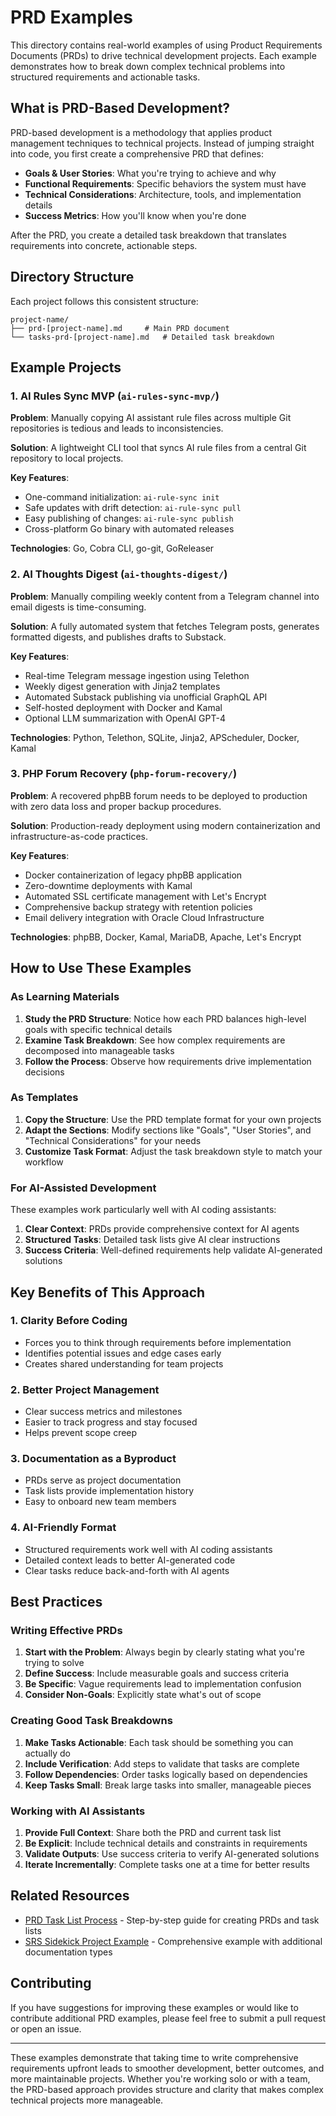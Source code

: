 # PRD Examples

This directory contains real-world examples of using Product Requirements Documents (PRDs) to drive technical development projects. Each example demonstrates how to break down complex technical problems into structured requirements and actionable tasks.

## What is PRD-Based Development?

PRD-based development is a methodology that applies product management techniques to technical projects. Instead of jumping straight into code, you first create a comprehensive PRD that defines:

- **Goals & User Stories**: What you're trying to achieve and why
- **Functional Requirements**: Specific behaviors the system must have
- **Technical Considerations**: Architecture, tools, and implementation details
- **Success Metrics**: How you'll know when you're done

After the PRD, you create a detailed task breakdown that translates requirements into concrete, actionable steps.

## Directory Structure

Each project follows this consistent structure:

```
project-name/
├── prd-[project-name].md     # Main PRD document
└── tasks-prd-[project-name].md   # Detailed task breakdown
```

## Example Projects

### 1. AI Rules Sync MVP (`ai-rules-sync-mvp/`)

**Problem**: Manually copying AI assistant rule files across multiple Git repositories is tedious and leads to inconsistencies.

**Solution**: A lightweight CLI tool that syncs AI rule files from a central Git repository to local projects.

**Key Features**:

- One-command initialization: `ai-rule-sync init`
- Safe updates with drift detection: `ai-rule-sync pull`
- Easy publishing of changes: `ai-rule-sync publish`
- Cross-platform Go binary with automated releases

**Technologies**: Go, Cobra CLI, go-git, GoReleaser

### 2. AI Thoughts Digest (`ai-thoughts-digest/`)

**Problem**: Manually compiling weekly content from a Telegram channel into email digests is time-consuming.

**Solution**: A fully automated system that fetches Telegram posts, generates formatted digests, and publishes drafts to Substack.

**Key Features**:

- Real-time Telegram message ingestion using Telethon
- Weekly digest generation with Jinja2 templates
- Automated Substack publishing via unofficial GraphQL API
- Self-hosted deployment with Docker and Kamal
- Optional LLM summarization with OpenAI GPT-4

**Technologies**: Python, Telethon, SQLite, Jinja2, APScheduler, Docker, Kamal

### 3. PHP Forum Recovery (`php-forum-recovery/`)

**Problem**: A recovered phpBB forum needs to be deployed to production with zero data loss and proper backup procedures.

**Solution**: Production-ready deployment using modern containerization and infrastructure-as-code practices.

**Key Features**:

- Docker containerization of legacy phpBB application
- Zero-downtime deployments with Kamal
- Automated SSL certificate management with Let's Encrypt
- Comprehensive backup strategy with retention policies
- Email delivery integration with Oracle Cloud Infrastructure

**Technologies**: phpBB, Docker, Kamal, MariaDB, Apache, Let's Encrypt

## How to Use These Examples

### As Learning Materials

1. **Study the PRD Structure**: Notice how each PRD balances high-level goals with specific technical details
2. **Examine Task Breakdown**: See how complex requirements are decomposed into manageable tasks
3. **Follow the Process**: Observe how requirements drive implementation decisions

### As Templates

1. **Copy the Structure**: Use the PRD template format for your own projects
2. **Adapt the Sections**: Modify sections like "Goals", "User Stories", and "Technical Considerations" for your needs
3. **Customize Task Format**: Adjust the task breakdown style to match your workflow

### For AI-Assisted Development

These examples work particularly well with AI coding assistants:

1. **Clear Context**: PRDs provide comprehensive context for AI agents
2. **Structured Tasks**: Detailed task lists give AI clear instructions
3. **Success Criteria**: Well-defined requirements help validate AI-generated solutions

## Key Benefits of This Approach

### 1. **Clarity Before Coding**

- Forces you to think through requirements before implementation
- Identifies potential issues and edge cases early
- Creates shared understanding for team projects

### 2. **Better Project Management**

- Clear success metrics and milestones
- Easier to track progress and stay focused
- Helps prevent scope creep

### 3. **Documentation as a Byproduct**

- PRDs serve as project documentation
- Task lists provide implementation history
- Easy to onboard new team members

### 4. **AI-Friendly Format**

- Structured requirements work well with AI coding assistants
- Detailed context leads to better AI-generated code
- Clear tasks reduce back-and-forth with AI agents

## Best Practices

### Writing Effective PRDs

1. **Start with the Problem**: Always begin by clearly stating what you're trying to solve
2. **Define Success**: Include measurable goals and success criteria
3. **Be Specific**: Vague requirements lead to implementation confusion
4. **Consider Non-Goals**: Explicitly state what's out of scope

### Creating Good Task Breakdowns

1. **Make Tasks Actionable**: Each task should be something you can actually do
2. **Include Verification**: Add steps to validate that tasks are complete
3. **Follow Dependencies**: Order tasks logically based on dependencies
4. **Keep Tasks Small**: Break large tasks into smaller, manageable pieces

### Working with AI Assistants

1. **Provide Full Context**: Share both the PRD and current task list
2. **Be Explicit**: Include technical details and constraints in requirements
3. **Validate Outputs**: Use success criteria to verify AI-generated solutions
4. **Iterate Incrementally**: Complete tasks one at a time for better results

## Related Resources

- [PRD Task List Process](../prd-tasklist-process/) - Step-by-step guide for creating PRDs and task lists
- [SRS Sidekick Project Example](../srs-sidekick-project-example/) - Comprehensive example with additional documentation types

## Contributing

If you have suggestions for improving these examples or would like to contribute additional PRD examples, please feel free to submit a pull request or open an issue.

---

These examples demonstrate that taking time to write comprehensive requirements upfront leads to smoother development, better outcomes, and more maintainable projects. Whether you're working solo or with a team, the PRD-based approach provides structure and clarity that makes complex technical projects more manageable.
